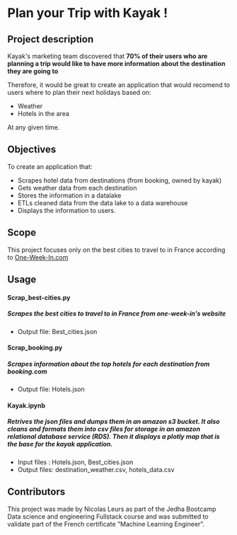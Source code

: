 # Plan your Trip with Kayak !

## Project description
Kayak's marketing team discovered that **70% of their users who are planning a trip would like to have more information about the destination they are going to**

Therefore, it would be great to create an application that would recomend to users where to plan their next holidays based on:
* Weather
* Hotels in the area

At any given time.

## Objectives
To create an application that:
* Scrapes hotel data from destinations (from booking, owned by kayak)
* Gets weather data from each destination
* Stores the information in a datalake
* ETLs cleaned data from the data lake to a data warehouse
* Displays the information to users.

## Scope
This project focuses only on the best cities to travel to in France according to [One-Week-In.com](https://one-week-in.com/35-cities-to-visit-in-france/)

## Usage
#### Scrap_best-cities.py
##### Scrapes the best cities to travel to in France from one-week-in's website
* Output file: Best_cities.json

#### Scrap_booking.py
##### Scrapes information about the top hotels for each destination from booking.com
* Output file: Hotels.json

#### Kayak.ipynb
##### Retrives the json files and dumps them in an amazon s3 bucket. It also cleans and formats them into csv files for storage in an amazon relational database service (RDS). Then it displays a plotly map that is the base for the kayak application.
* Input files : Hotels.json, Best_cities.json
* Output files: destination_weather.csv, hotels_data.csv

## Contributors

This project was made by Nicolas Leurs as part of the Jedha Bootcamp Data science and engineering Fullstack course and was submitted to validate part of the French certificate "Machine Learning Engineer".

